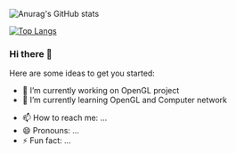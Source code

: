 ![Anurag's GitHub stats](https://github-readme-stats.vercel.app/api?username=danielzhang1998&show_icons=true&theme=tokyonight)
    
[![Top Langs](https://github-readme-stats.vercel.app/api/top-langs/?username=danielzhang1998)](https://github.com/anuraghazra/github-readme-stats)



### Hi there 👋

<!--
**danielzhang1998/danielzhang1998** is a ✨ _special_ ✨ repository because its `README.md` (this file) appears on your GitHub profile.
-->
Here are some ideas to get you started:

- 🔭 I’m currently working on OpenGL project
- 🌱 I’m currently learning OpenGL and Computer network
<!--
- 👯 I’m looking to collaborate on ...
- 🤔 I’m looking for help with ...
- 💬 Ask me about ...
-->
- 📫 How to reach me: ...
- 😄 Pronouns: ...
- ⚡ Fun fact: ...


